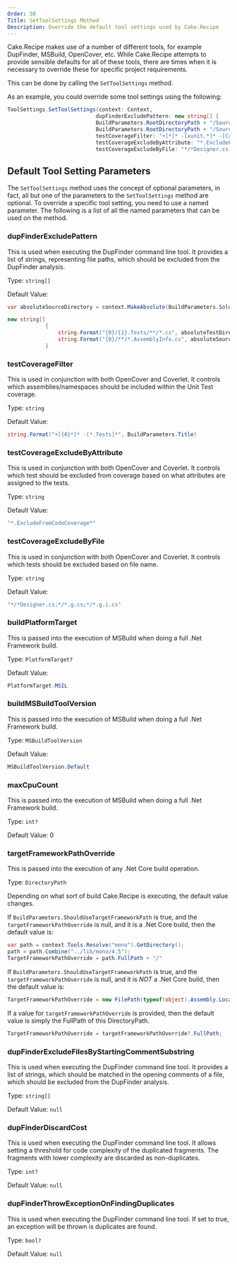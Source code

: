 ```yaml
---
Order: 50
Title: SetToolSettings Method
Description: Override the default tool settings used by Cake.Recipe
---
```


Cake.Recipe makes use of a number of different tools, for example DupFinder, MSBuild, OpenCover, etc.  While Cake.Recipe attempts to provide sensible defaults for all of these tools, there are times when it is necessary to override these for specific project requirements.

This can be done by calling the `SetToolSettings` method.

As an example, you could override some tool settings using the following:

```csharp
ToolSettings.SetToolSettings(context: Context,
                            dupFinderExcludePattern: new string[] {
                            BuildParameters.RootDirectoryPath + "/Source/Cake.Example.Tests/*.cs",
                            BuildParameters.RootDirectoryPath + "/Source/Cake.Example/**/*.AssemblyInfo.cs" },
                            testCoverageFilter: "+[*]* -[xunit.*]* -[Cake.Core]* -[Cake.Testing]* -[*.Tests]* ",
                            testCoverageExcludeByAttribute: "*.ExcludeFromCodeCoverage*",
                            testCoverageExcludeByFile: "*/*Designer.cs;*/*.g.cs;*/*.g.i.cs");
```

## Default Tool Setting Parameters

The `SetToolSettings` method uses the concept of optional parameters, in fact, all but one of the parameters to the `SetToolSettings` method are optional.  To override a specific tool setting, you need to use a named parameter.  The following is a list of all the named parameters that can be used on the method.

### dupFinderExcludePattern

This is used when executing the DupFinder command line tool.  It provides a list of strings, representing file paths, which should be excluded from the DupFinder analysis.

Type: `string[]`

Default Value:

```csharp
var absoluteSourceDirectory = context.MakeAbsolute(BuildParameters.SolutionDirectoryPath);

new string[]
            {
                string.Format("{0}/{1}.Tests/**/*.cs", absoluteTestDirectory, BuildParameters.Title),
                string.Format("{0}/**/*.AssemblyInfo.cs", absoluteSourceDirectory)
            }
```

### testCoverageFilter

This is used in conjunction with both OpenCover and Coverlet.  It controls which assemblies/namespaces should be included within the Unit Test coverage.

Type: `string`

Default Value:

```csharp
string.Format("+[{0}*]* -[*.Tests]*", BuildParameters.Title)
```

### testCoverageExcludeByAttribute

This is used in conjunction with both OpenCover and Coverlet.  It controls which test should be excluded from coverage based on what attributes are assigned to the tests.

Type: `string`

Default Value:

```csharp
"*.ExcludeFromCodeCoverage*"
```

### testCoverageExcludeByFile

This is used in conjunction with both OpenCover and Coverlet.  It controls which tests should be excluded based on file name.

Type: `string`

Default Value:

```csharp
"*/*Designer.cs;*/*.g.cs;*/*.g.i.cs"
```

### buildPlatformTarget

This is passed into the execution of MSBuild when doing a full .Net Framework build.

Type: `PlatformTarget?`

Default Value:

```csharp
PlatformTarget.MSIL
```

### buildMSBuildToolVersion

This is passed into the execution of MSBuild when doing a full .Net Framework build.

Type: `MSBuildToolVersion`

Default Value:

```csharp
MSBuildToolVersion.Default
```

### maxCpuCount

This is passed into the execution of MSBuild when doing a full .Net Framework build.

Type: `int?`

Default Value: 0

### targetFrameworkPathOverride

This is passed into the execution of any .Net Core build operation.

Type: `DirectoryPath`

Depending on what sort of build Cake.Recipe is executing, the default value changes.

If `BuildParameters.ShouldUseTargetFrameworkPath` is true, and the `targetFrameworkPathOverride` is null, and it is a .Net Core build, then the default value is:

```csharp
var path = context.Tools.Resolve("mono").GetDirectory();
path = path.Combine("../lib/mono/4.5");
TargetFrameworkPathOverride = path.FullPath + "/"
```

If `BuildParameters.ShouldUseTargetFrameworkPath` is true, and the `targetFrameworkPathOverride` is null, and it is _NOT_ a .Net Core build, then the default value is:

```csharp
TargetFrameworkPathOverride = new FilePath(typeof(object).Assembly.Location).GetDirectory().FullPath + "/"
```

If a value for `targetFrameworkPathOverride` is provided, then the default value is simply the FullPath of this DirectoryPath.

```csharp
TargetFrameworkPathOverride = targetFrameworkPathOverride?.FullPath;
```

### dupFinderExcludeFilesByStartingCommentSubstring

This is used when executing the DupFinder command line tool.  It provides a list of strings, which should be matched in the opening comments of a file, which should be excluded from the DupFinder analysis.

Type: `string[]`

Default Value: `null`

### dupFinderDiscardCost

This is used when executing the DupFinder command line tool.  It allows setting a threshold for code complexity of the duplicated fragments. The fragments with lower complexity are discarded as non-duplicates.

Type: `int?`

Default Value: `null`

### dupFinderThrowExceptionOnFindingDuplicates

This is used when executing the DupFinder command line tool.  If set to true, an exception will be thrown is duplicates are found.

Type: `bool?`

Default Value: `null`
